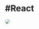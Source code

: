 # #React

<img 
    src="./images.jpeg" 
    style="border-radius:8px;" />

<!-- 文章卡片 -->
<ArtCard type='react'/>